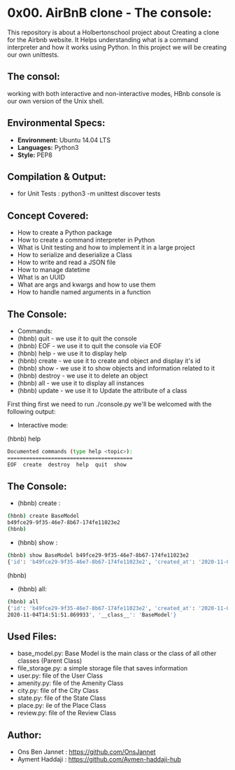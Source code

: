 # 0x00. AirBnB clone - The console:

This repository is about a Holbertonschool project about Creating a clone for the Airbnb website. It Helps understanding what is a command interpreter and how it works using Python. In this project we will be creating our own unittests. 

## The consol:
working with both interactive and non-interactive modes, HBnb console is our own version of the Unix shell.



## Environmental Specs:
* __Environment:__ Ubuntu 14.04 LTS
* __Languages:__ Python3
* __Style:__ PEP8

## Compilation & Output:
* for Unit Tests : python3 -m unittest discover tests


## Concept Covered:
* How to create a Python package
* How to create a command interpreter in Python
* What is Unit testing and how to implement it in a large project
* How to serialize and deserialize a Class
* How to write and read a JSON file
* How to manage datetime
* What is an UUID
* What are args and kwargs and how to use them 
* How to handle named arguments in a function

## The Console:
* Commands: 
* (hbnb) quit - we use it to quit the console
* (hbnb) EOF - we use it to quit the console via EOF
* (hbnb) help <command> - we use it to display help
* (hbnb) create <class> - we use it to create and object and display it's id
* (hbnb) show <class> <id> - we use it to show objects and information related to it 
* (hbnb) destroy <class> <id> - we use it to delete an object
* (hbnb) all - we use it to display all instances
* (hbnb) update <class> <id> <attribute name> <attribute value> - we use it to Update the attribute of a class


First thing first we need to run ./console.py
we'll be welcomed with the following output:

* Interactive mode: 


(hbnb) help

```sh
Documented commands (type help <topic>):
========================================
EOF  create  destroy  help  quit  show
```

## The Console:

* (hbnb) create : 
```sh
(hbnb) create BaseModel
b49fce29-9f35-46e7-8b67-174fe11023e2
(hbnb) 
```

* (hbnb) show :

```sh
(hbnb) show BaseModel b49fce29-9f35-46e7-8b67-174fe11023e2
{'id': 'b49fce29-9f35-46e7-8b67-174fe11023e2', 'created_at': '2020-11-04T14:51:51.869897', 'updated_at': '2020-11-04T14:51:51.869933', '__class__': 'BaseModel'}
```

(hbnb) 

* (hbnb) all:

```sh
(hbnb) all
{'id': 'b49fce29-9f35-46e7-8b67-174fe11023e2', 'created_at': '2020-11-04T14:51:51.869897', 'updated_at': '2020-11-04T14:51:51.869933', '__class__': 'BaseModel'}
2020-11-04T14:51:51.869933', '__class__': 'BaseModel'}
```


## Used Files:
* base_model.py: Base Model is the main class or the class of all other classes (Parent Class)
* file_storage.py: a simple storage file that saves information
* user.py: file of the User Class 
* amenity.py: file of the Amenity Class 
* city.py: file of the City Class 
* state.py: file of the State Class 
* place.py: ile of the Place Class 
* review.py: file of the Review Class 

## Author:
* Ons Ben Jannet : https://github.com/OnsJannet
* Ayment Haddaji : https://github.com/Aymen-haddaji-hub